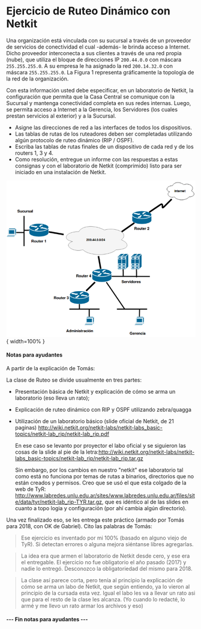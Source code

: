 Ejercicio de Ruteo Dinámico con Netkit
======================================

Una organización está vinculada con su sucursal a través de un proveedor de servicios de conectividad el cual -además- le brinda acceso a Internet. Dicho proveedor interconecta a sus clientes a través de una red propia (nube), que utiliza el bloque de direcciones IP `200.44.0.0` con máscara `255.255.255.0`. A su empresa le ha asignado la red `200.14.32.0` con máscara `255.255.255.0`. La Figura 1 representa gráficamente la topología de la red de la organización.

Con esta información usted debe especificar, en un laboratorio de Netkit, la configuración que permita que la Casa Central se comunique con la Sucursal y mantenga conectividad completa en sus redes internas. Luego, se permita acceso a Internet a la Gerencia, los Servidores (los cuales prestan servicios al exterior) y a la Sucursal.

- Asigne las direcciones de red a las interfaces de todos los dispositivos.
- Las tablas de rutas de los ruteadores deben ser completadas utilizando algún protocolo de ruteo dinámico (RIP / OSPF).
- Escriba las tablas de rutas finales de un dispositivo de cada red y de los routers 1, 3 y 4.
- Como resolución, entregue un informe con las respuestas a estas consignas y con el laboratorio de Netkit (comprimido) listo para ser iniciado en una instalación de Netkit.

![Topología de la red](./images/topologia-ruteo.png){ width=100% }

#### Notas para ayudantes

A partir de la explicación de Tomás:

La clase de Ruteo se divide usualmente en tres partes:

  - Presentación básica de Netkit y explicación de cómo se arma un laboratorio (eso lleva un rato);

  - Explicación de ruteo dinámico con RIP y OSPF utilizando zebra/quagga

  - Utilización de un laboratorio básico (slide oficial de Netkit, de 21 paginas) <http://wiki.netkit.org/netkit-labs/netkit-labs_basic-topics/netkit-lab_rip/netkit-lab_rip.pdf>

    En ese caso se levanto por proyector el labo oficial y se siguieron las cosas de la slide al pie de la letra:<http://wiki.netkit.org/netkit-labs/netkit-labs_basic-topics/netkit-lab_rip/netkit-lab_rip.tar.gz>

    Sin embargo, por los cambios en nuestro "netkit" ese laboratorio tal como está no funciona por temas de rutas a binarios, directorios que no están creados y permisos. Creo que se usó el que esta colgado de la web de TyR: <http://www.labredes.unlu.edu.ar/sites/www.labredes.unlu.edu.ar/files/site/data/tyr/netkit-lab_rip-TYR.tar.gz>, que es idéntico al de las slides en cuanto a topo logia y configuración (por ahí cambia algún directorio).

Una vez finalizado eso, se les entrega este práctico (armado por Tomás para 2018, con OK de Gabriel). Cito las palabras de Tomás:
​
> Ese ejercicio es inventado por mi 100% (basado en alguno viejo de TyR). Si detectan errores o alguna mejora siéntanse libres agregarlas.

> La idea era que armen el laboratorio de Netkit desde cero, y ese era el entregable. El ejercicio no fue obligatorio el año pasado (2017) y nadie lo entregó. Desconozco la obligatoriedad del mismo para 2018.

> La clase así parece corta, pero tenía al principio la explicación de cómo se arma un labo de Netkit, que según entiendo, ya lo vieron al principio de la cursada esta vez. Igual el labo les va a llevar un rato asi que para el resto de la clase les alcanza. (Yo cuando lo redacté, lo armé y me llevo un rato armar los archivos y eso)

#### --- Fin notas para ayudantes ---
